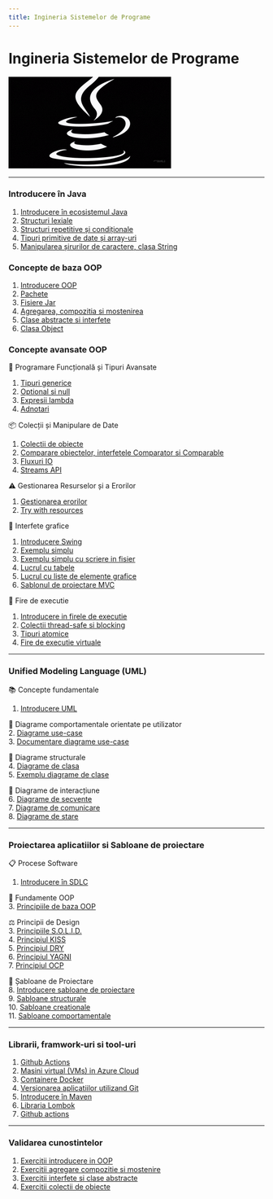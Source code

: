 ```yaml
---
title: Ingineria Sistemelor de Programe
---
```


# Ingineria Sistemelor de Programe

![jv1.gif](media/jv1.gif)

***

### Introducere în Java
1. [Introducere în ecosistemul Java](oop-basic/java-ecosystem.md)
2. [Structuri lexiale](oop-basic/01-structuri-lexicale.md)
3. [Structuri repetitive și condiționale](oop-basic/02-structuri-repetitive-conditionale.md)
4. [Tipuri primitive de date și array-uri](oop-basic/03-tipuri-primitive.md)
5. [Manipularea șirurilor de caractere, clasa String](oop-basic/04-String-siruri-de-caractere.md)

### Concepte de baza OOP

1. [Introducere OOP](oop-basic/05-clasa-si-obiect.md)
2. [Pachete](oop-basic/06-pachete-si-librarii.md)
3. [Fisiere Jar](oop-basic/07-fisiere-jar.md)
4. [Agregarea, compozitia si mostenirea](oop-basic/08-concepte-avansate-oop.md)
5. [Clase abstracte si interfete](oop-advanced/01-interfete-clase-abstracte.md)
6. [Clasa Object](oop-basic/09-clasa-Object.md)

### Concepte avansate OOP

🧰 Programare Funcțională și Tipuri Avansate

1. [Tipuri generice](oop-advanced/02-tipuri-generice.md)
2. [Optional si null](oop-advanced/03-optional-si-null.md)
3. [Expresii lambda](oop-advanced/07-lamda.md)
4. [Adnotari](oop-advanced/10-adnotarile.md)

📦 Colecții și Manipulare de Date

1. [Colectii de obiecte](oop-advanced/04-colectii.md)
2. [Comparare obiectelor, interfetele Comparator si Comparable](oop-advanced/04-1-interfetele-comparator-comparable.md)
3. [Fluxuri IO](oop-advanced/06-io-streams.md)
4. [Streams API](oop-advanced/05-streams-api.md)

⚠️ Gestionarea Resurselor și a Erorilor

1. [Gestionarea erorilor](oop-advanced/09-gestionarea-erorilor.md)
2. [Try with resources](oop-advanced/08-try-with-resources.md)

🔧 Interfete grafice

1. [Introducere Swing](ui-swing/01-ui-introducere.md)
2. [Exemplu simplu](ui-swing/04-exemmplu-simplu-complet.md)
3. [Exemplu simplu cu scriere in fisier](ui-swing/05-exemplu-scrie-fisier.md)
4. [Lucrul cu tabele](ui-swing/02-ui-tabele.md)
3. [Lucrul cu liste de elemente grafice](ui-swing/03-lists.md)
6. [Sablonul de proiectare MVC](ui-swing/06-mvc.md)

🔀 Fire de executie
1. [Introducere in firele de executie](concurrent/colectii-thread-safe.md)
2. [Colectii thread-safe si blocking](concurrent/colectii-thread-safe.md)
3. [Tipuri atomice](concurrent/tipuri-atomice.md)
4. [Fire de executie virtuale](concurrent/virtual-threads.md)

***

### Unified Modeling Language (UML)

📚 Concepte fundamentale

1. [Introducere UML](uml/01-introducere-uml.md)

👥 Diagrame comportamentale orientate pe utilizator\
2\. [Diagrame use-case](uml/02-use-case.md)\
3\. [Documentare diagrame use-case](uml/03-use-case-documentatie.md)

🧩 Diagrame structurale\
4\. [Diagrame de clasa](uml/04-class-diagram.md)\
5\. [Exemplu diagrame de clase](uml/05-class-diagram-exemplu.md)

🔄 Diagrame de interacțiune\
6\. [Diagrame de secvente](uml/06-sequence-diagram.md)\
7\. [Diagrame de comunicare](uml/07-communication-diagram.md)\
8\. [Diagrame de stare](uml/08-state-diagrams.md)

***

### Proiectarea aplicatiilor si Sabloane de proiectare

📋 Procese Software

1. [Introducere în SDLC](oop-design/sdlc-tools-table.md)

🧠 Fundamente OOP\
3\. [Principiile de baza OOP](oop-design/principiile-oop.md)

⚖️ Principii de Design\
3\. [Principiile S.O.L.I.D.](oop-design/principiile-solid.md)\
4\. [Principiul KISS](oop-design/principiul-kiss.md)\
5\. [Principiul DRY](oop-design/principiul-dry.md)\
6\. [Principiul YAGNI](oop-design/principiul-yagni.md)\
7\. [Principiul OCP](oop-design/principiul-ocp.md)

📐 Șabloane de Proiectare\
8\. [Introducere sabloane de proiectare](oop-design/sabloane-introducere.md)\
9\. [Sabloane structurale](oop-design/sabloane-structuralx.md)\
10\. [Sabloane creationale](oop-design/sabloane-creationale.md)\
11\. [Sabloane comportamentale](oop-design/sabloane-comportamentale.md)

***

### Librarii, framwork-uri si tool-uri

1. [Github Actions](tools-basic/github-actions.md)
2. [Masini virtual (VMs) in Azure Cloud](tools-basic/azure-resources.md)
3. [Containere Docker](tools-basic/containere-docker.md)
3. [Versionarea aplicatiilor utilizand Git](tools-basic/introducere-git.md)
2. [Introducere în Maven](tools-basic/introducere-maven.md)
3. [Libraria Lombok](tools-basic/limbraria-lombok.md)
4. [Github actions](tools-basic/github-actions.md)

***

### Validarea cunostintelor

1. [Exercitii introducere in OOP](exercitii-si-intrebari/exercitii-oop-baza.md)
2. [Exercitii agregare compozitie si mostenire](exercitii-si-intrebari/exercitii-oop-avansat.md)
3. [Exercitii interfete si clase abstracte](exercitii-si-intrebari/exercitii-interfete-abstract.md)
4. [Exercitii colectii de obiecte](exercitii-si-intrebari/exercitii-colectii.md)
